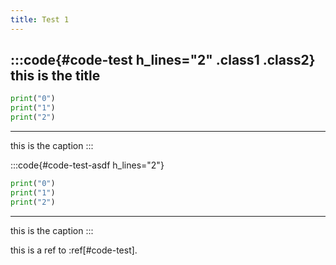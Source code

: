 ```yaml
---
title: Test 1
---
```


:::code{#code-test h_lines="2" .class1 .class2}
this is the title
---
```python
print("0")
print("1")
print("2")
```
---
this is the caption
:::

:::code{#code-test-asdf h_lines="2"}
```python
print("0")
print("1")
print("2")
```
---
this is the caption
:::


this is a ref to :ref[#code-test].